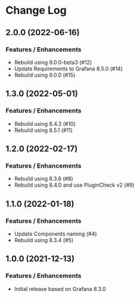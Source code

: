 # Change Log

## 2.0.0 (2022-06-16)

### Features / Enhancements

- Rebuild using 9.0.0-beta3 (#12)
- Update Requirements to Grafana 8.5.0 (#14)
- Rebuild using 9.0.0 (#15)

## 1.3.0 (2022-05-01)

### Features / Enhancements

- Rebuild using 8.4.3 (#10)
- Rebuild using 8.5.1 (#11)

## 1.2.0 (2022-02-17)

### Features / Enhancements

- Rebuild using 8.3.6 (#8)
- Rebuild using 8.4.0 and use PluginCheck v2 (#9)

## 1.1.0 (2022-01-18)

### Features / Enhancements

- Update Components naming (#4)
- Rebuild using 8.3.4 (#5)

## 1.0.0 (2021-12-13)

### Features / Enhancements

- Initial release based on Grafana 8.3.0
